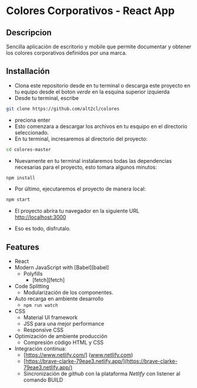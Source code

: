 # Colores Corporativos - React App

## Descripcion

Sencilla aplicación de escritorio y mobile que permite documentar y obtener los colores corporativos definidos por una marca.

## Installación
- Clona este repositorio desde en tu terminal o descarga este proyecto en tu equipo desde el boton _verde_ en la esquina superior izquierda
- Desde tu terminal, escribe 
```sh
git clone https://github.com/alt2cl/colores
```
  - preciona enter
- Esto comenzara a descargar los archivos en tu esquipo en el directorio seleccionado.
- En tu terminal, incresaremos al directorio del proyecto:
```sh
cd colores-master
```
- Nuevamente en tu terminal instalaremos todas las dependencias necesarias para el proyecto, esto tomara algunos minutos:
```sh
npm install
```
- Por último, ejecutaremos el proyecto de manera local:
```sh
npm start
```
- El proyecto abrira tu navegador en la siguiente URL [http://localhost:3000](http://localhost:3000)

- Eso es todo, disfrutalo.



## Features

- React
- Modern JavaScript with [Babel][babel]
  - Polyfills
    - [fetch][fetch]
- Code Splitting
    - Modularización de los componentes.
- Auto recarga en ambiente desarrollo
  -  ```npm run watch```
- CSS
  - Material UI framework
  - JSS para una mejor performance
  - Responsive CSS
- Optimización de ambiente producción
  - Compresión código HTML y CSS
- Integración continua:
  - [https://www.netlify.com/] (www.netlify.com)  
  - [https://brave-clarke-79eae3.netlify.app/](https://brave-clarke-79eae3.netlify.app/)
  - Sincronización de _github_ con la plataforma _Netlify_ con listener al comando BUILD